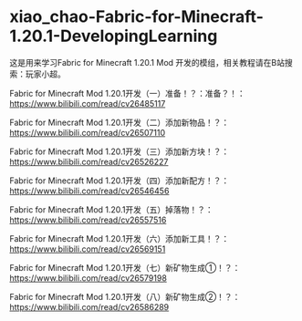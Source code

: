 # xiao_chao-Fabric-for-Minecraft-1.20.1-DevelopingLearning
这是用来学习Fabric for Minecraft 1.20.1 Mod 开发的模组，相关教程请在B站搜索：玩家小超。

Fabric for Minecraft Mod 1.20.1开发（一）准备！？：准备？！：https://www.bilibili.com/read/cv26485117

Fabric for Minecraft Mod 1.20.1开发（二）添加新物品！？：https://www.bilibili.com/read/cv26507110

Fabric for Minecraft Mod 1.20.1开发（三）添加新方块！？：https://www.bilibili.com/read/cv26526227

Fabric for Minecraft Mod 1.20.1开发（四）添加新配方！？：https://www.bilibili.com/read/cv26546456

Fabric for Minecraft Mod 1.20.1开发（五）掉落物！？：https://www.bilibili.com/read/cv26557516

Fabric for Minecraft Mod 1.20.1开发（六）添加新工具！？：https://www.bilibili.com/read/cv26569151

Fabric for Minecraft Mod 1.20.1开发（七）新矿物生成①！？：https://www.bilibili.com/read/cv26579198

Fabric for Minecraft Mod 1.20.1开发（八）新矿物生成②！？：https://www.bilibili.com/read/cv26586289
